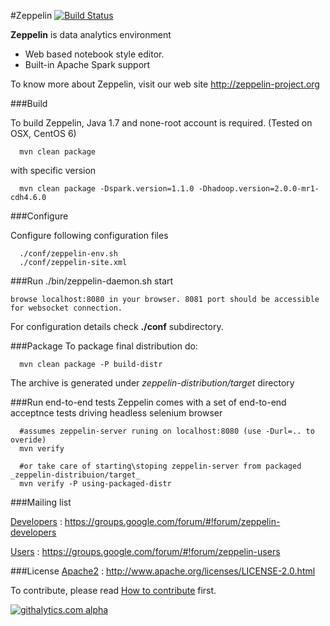 #Zeppelin
[![Build Status](https://secure.travis-ci.org/NFLabs/zeppelin.png?branch=master)](https://travis-ci.org/NFLabs/zeppelin)


**Zeppelin** is data analytics environment

   * Web based notebook style editor.
   * Built-in Apache Spark support


To know more about Zeppelin, visit our web site http://zeppelin-project.org

###Build

To build Zeppelin, Java 1.7 and none-root account is required. (Tested on OSX, CentOS 6)

      mvn clean package

with specific version

      mvn clean package -Dspark.version=1.1.0 -Dhadoop.version=2.0.0-mr1-cdh4.6.0

###Configure

Configure following configuration files

      ./conf/zeppelin-env.sh
      ./conf/zeppelin-site.xml

###Run
    ./bin/zeppelin-daemon.sh start

    browse localhost:8080 in your browser. 8081 port should be accessible for websocket connection.


For configuration details check __./conf__ subdirectory.

###Package
To package final distribution do:

      mvn clean package -P build-distr

The archive is generated under _zeppelin-distribution/target_ directory

###Run end-to-end tests
Zeppelin comes with a set of end-to-end acceptnce tests driving headless selenium browser

      #assumes zeppelin-server runing on localhost:8080 (use -Durl=.. to overide)
      mvn verify

      #or take care of starting\stoping zeppelin-server from packaged _zeppelin-distribuion/target_
      mvn verify -P using-packaged-distr


###Mailing list

[Developers](https://groups.google.com/forum/#!forum/zeppelin-developers) : https://groups.google.com/forum/#!forum/zeppelin-developers

[Users](https://groups.google.com/forum/#!forum/zeppelin-users) : https://groups.google.com/forum/#!forum/zeppelin-users


###License
[Apache2](http://www.apache.org/licenses/LICENSE-2.0.html) : http://www.apache.org/licenses/LICENSE-2.0.html

To contribute, please read [How to contribute](http://zeppelin-project.org/docs/development/howtocontribute.html) first.


[![githalytics.com alpha](https://cruel-carlota.pagodabox.com/10ba60fb64e53bb1ccd0bab47abbcc4a "githalytics.com")](http://githalytics.com/NFLabs/zeppelin)




